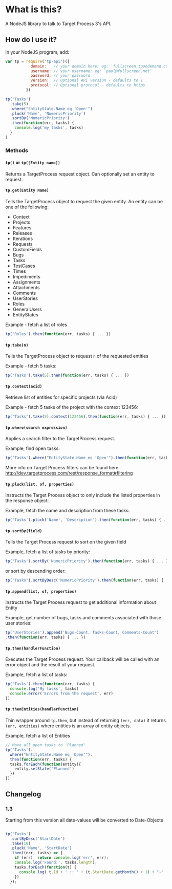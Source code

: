 # What is this?

A NodeJS library to talk to Target Process 3's API.

## How do I use it?

In your NodeJS program, add:

``` javascript
var tp = require('tp-api')({
           domain:   // your domain here; eg: 'fullscreen.tpondemand.com'
           username: // your username; eg: 'paul@fullscreen.net'
           password: // your password
           version:  // Optional API version - defaults to 1
           protocol: // Optional protocol - defaults to https
         })

tp('Tasks')
  .take(5)
  .where("EntityState.Name eq 'Open'")
  .pluck('Name', 'NumericPriority')
  .sortBy('NumericPriority')
  .then(function(err, tasks) {
    console.log('my tasks', tasks)
  }
)
```

### Methods

#### `tp()` or `tp([Entity name])`
Returns a TargetProcess request object. Can optionally set an entity to request.

#### `tp.get(Entity Name)`
Tells the TargetProcess object to request the given entity. An entity can be one
of the following:

* Context
* Projects
* Features
* Releases
* Iterations
* Requests
* CustomFields
* Bugs
* Tasks
* TestCases
* Times
* Impediments
* Assignments
* Attachments
* Comments
* UserStories
* Roles
* GeneralUsers
* EntityStates

Example - fetch a list of roles
``` javascript
tp('Roles').then(function(err, tasks) { ... })
```

#### `tp.take(n)`
Tells the TargetProcess object to request `n` of the requested entities

Example - fetch 5 tasks:
``` javascript
tp('Tasks').take(5).then(function(err, tasks) { ... })
```

#### `tp.context(acid)`
Retrieve list of entities for specific projects (via Acid)

Example - fetch 5 tasks of the project with the context 123456:
``` javascript
tp('Tasks').take(5).context(123456).then(function(err, tasks) { ... })
```

#### `tp.where(search expression)`
Applies a search filter to the TargetProcess request.

Example, find open tasks:

``` javascript
tp('Tasks').where("EntityState.Name eq 'Open'").then(function(err, tasks) { ... })
```

More info on Target Process filters can be found here:
http://dev.targetprocess.com/rest/response_format#filtering

#### `tp.pluck(list, of, properties)`
Instructs the Target Process object to only include the listed properties in the
response object:

Example, fetch the name and description from these tasks:
``` javascript
tp('Tasks').pluck('Name', 'Description').then(function(err, tasks) { ... })
```

#### `tp.sortBy(field)`
Tells the Target Process request to sort on the given field

Example, fetch a list of tasks by priority:
``` javascript
tp('Tasks').sortBy('NumericPriority').then(function(err, tasks) { ... })
```
or sort by descending order:
```javascript
tp('Tasks').sortByDesc('NumericPriority').then(function(err, tasks) { ... })
```

#### `tp.append(list, of, properties)`
Instructs the Target Process request to get additional information about Entity

Example, get number of bugs, tasks and comments associated with those user stories:
```javascript
tp('UserStories').append('Bugs-Count, Tasks-Count, Comments-Count')
.then(function(err, tasks) { ... })
```

#### `tp.then(handlerFunction)`
Executes the Target Process request. Your callback will be called with an
error object and the result of your request.

Example, fetch a list of tasks:
``` javascript
tp('Tasks').then(function(err, tasks) {
  console.log('My tasks', tasks)
  console.error('Errors from the request', err)
})
```
#### `tp.thenEntities(handlerFunction)`
Thin wrapper around `tp.then`, but instead of returning `(err, data)` it returns `(err, entities)` where entities is an array of entity objects.

Example, fetch a list of Entities
``` javascript
// Move all open tasks to 'Planned'
tp('Tasks').
  where("EntityState.Name eq 'Open'").
  then(function(err, tasks) {
  tasks.forEach(function(entity){
    entity.setState('Planned')
  })
})
```

## Changelog

### 1.3
Starting from this version all date-values will be converted to Date-Objects
``` javascript

tp('Tasks')
  .sortByDesc('StartDate')
  .take(10)
  .pluck('Name', 'StartDate')
  .then((err, tasks) => {
    if (err)  return console.log('err', err);
    console.log('Found:', tasks.length);
    tasks.forEach(function(t) {
      console.log( t.Id + ' :: ' + (t.StartDate.getMonth() + 1) + "-" + t.StartDate.getDate() + "-" + t.StartDate.getFullYear() );
    })
  });
```
